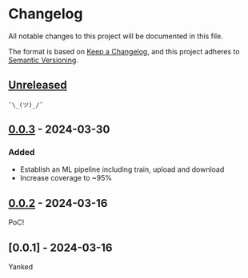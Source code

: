 # Changelog

All notable changes to this project will be documented in this file.

The format is based on [Keep a Changelog](https://keepachangelog.com/en/1.1.0/),
and this project adheres to [Semantic Versioning](https://semver.org/spec/v2.0.0.html).

## [Unreleased]

`¯\_(ツ)_/¯`

## [0.0.3] - 2024-03-30

### Added

- Establish an ML pipeline including train, upload and download
- Increase coverage to ~95%

## [0.0.2] - 2024-03-16

PoC!

## [0.0.1] - 2024-03-16

Yanked


[unreleased]: https://github.com/mnvoh/cameratokeyboard/compare/v0.0.3...HEAD
[0.0.3]: https://github.com/mnvoh/cameratokeyboard/compare/v0.0.2...v0.0.3
[0.0.2]: https://github.com/mnvoh/cameratokeyboard/releases/tag/v0.0.2